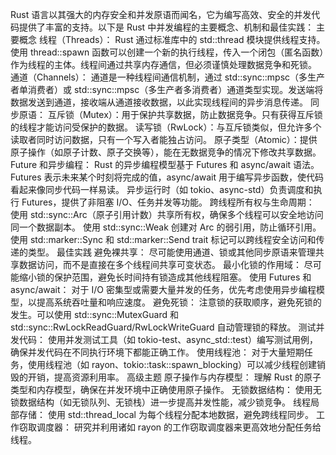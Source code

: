 Rust 语言以其强大的内存安全和并发原语而闻名，它为编写高效、安全的并发代码提供了丰富的支持。以下是 Rust 中并发编程的主要概念、机制和最佳实践：
主要概念
线程（Threads）：
Rust 通过标准库中的 std::thread 模块提供线程支持。使用 thread::spawn 函数可以创建一个新的执行线程，传入一个闭包（匿名函数）作为线程的主体。线程间通过共享内存通信，但必须谨慎处理数据竞争和死锁。
通道（Channels）：
通道是一种线程间通信机制，通过 std::sync::mpsc（多生产者单消费者）或 std::sync::mpsc（多生产者多消费者）通道类型实现。发送端将数据发送到通道，接收端从通道接收数据，以此实现线程间的异步消息传递。
同步原语：
互斥锁（Mutex）：用于保护共享数据，防止数据竞争。只有获得互斥锁的线程才能访问受保护的数据。
读写锁（RwLock）：与互斥锁类似，但允许多个读取者同时访问数据，只有一个写入者能独占访问。
原子类型（Atomic）：提供原子操作（如原子计数、原子交换等），能在无数据竞争的情况下修改共享数据。
Future 和异步编程：
Rust 的异步编程模型基于 Futures 和 async/await 语法。Futures 表示未来某个时刻将完成的值，async/await 用于编写异步函数，使代码看起来像同步代码一样易读。
异步运行时（如 tokio、async-std）负责调度和执行 Futures，提供了非阻塞 I/O、任务并发等功能。
跨线程所有权与生命周期：
使用 std::sync::Arc（原子引用计数）共享所有权，确保多个线程可以安全地访问同一个数据副本。
使用 std::sync::Weak 创建对 Arc 的弱引用，防止循环引用。
使用 std::marker::Sync 和 std::marker::Send trait 标记可以跨线程安全访问和传递的类型。
最佳实践
避免裸共享：
尽可能使用通道、锁或其他同步原语来管理共享数据访问，而不是直接在多个线程间共享可变状态。
最小化锁的作用域：
尽可能缩小锁的保护范围，避免长时间持有锁造成其他线程阻塞。
使用 Futures 和 async/await：
对于 I/O 密集型或需要大量并发的任务，优先考虑使用异步编程模型，以提高系统吞吐量和响应速度。
避免死锁：
注意锁的获取顺序，避免死锁的发生。可以使用 std::sync::MutexGuard 和 std::sync::RwLockReadGuard/RwLockWriteGuard 自动管理锁的释放。
测试并发代码：
使用并发测试工具（如 tokio-test、async_std::test）编写测试用例，确保并发代码在不同执行环境下都能正确工作。
使用线程池：
对于大量短期任务，使用线程池（如 rayon、tokio::task::spawn_blocking）可以减少线程创建销毁的开销，提高资源利用率。
高级主题
原子操作与内存模型：
理解 Rust 的原子类型和内存模型，确保在并发环境中正确使用原子操作。
无锁数据结构：
使用无锁数据结构（如无锁队列、无锁栈）进一步提高并发性能，减少锁竞争。
线程局部存储：
使用 std::thread_local 为每个线程分配本地数据，避免跨线程同步。
工作窃取调度器：
研究并利用诸如 rayon 的工作窃取调度器来更高效地分配任务给线程。
